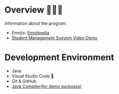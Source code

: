 # Overview 👨🏻‍💻

Information about the program.

* Emojis: [Emojipedia](https://emojipedia.org/)
* [Student Management Sysyem Video Demo](https://youtu.be/uVXFXWlHkSs)


# Development Environment 

* Java
* Visual Studio Code 🔧
* Git & GitHub
* [Java Compiler(for demo purposes)](https://www.programiz.com/cpp-programming/online-compiler/)

